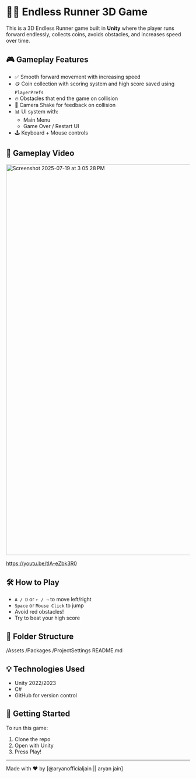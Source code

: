# 🏃‍♂️ Endless Runner 3D Game

This is a 3D Endless Runner game built in **Unity** where the player runs forward endlessly, collects coins, avoids obstacles, and increases speed over time.

## 🎮 Gameplay Features

- ✅ Smooth forward movement with increasing speed
- 🪙 Coin collection with scoring system and high score saved using `PlayerPrefs`
- 🔥 Obstacles that end the game on collision
- 🎥 Camera Shake for feedback on collision
- 📊 UI system with:
  - Main Menu
  - Game Over / Restart UI
- 🕹️ Keyboard + Mouse controls

## 🎥 Gameplay Video
<img width="1874" height="1069" alt="Screenshot 2025-07-19 at 3 05 28 PM" src="https://github.com/user-attachments/assets/a8cad77d-01b9-4c64-a012-b340144bb0d6" />


https://youtu.be/tIA-eZbk3R0




## 🛠️ How to Play


- `A / D` or `← / →` to move left/right
- `Space` or `Mouse Click` to jump
- Avoid red obstacles!
- Try to beat your high score

## 📂 Folder Structure
/Assets
/Packages
/ProjectSettings
README.md

## 💡 Technologies Used

- Unity 2022/2023
- C#
- GitHub for version control

## 🚀 Getting Started

To run this game:
1. Clone the repo
2. Open with Unity
3. Press Play!

---

Made with ❤️ by [@aryanofficialjain || aryan jain]
